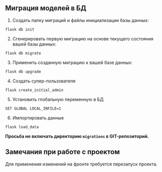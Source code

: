 ## Миграция моделей в БД

1. Создать папку миграций и файлы инициализации базы данных:

`flask db init`

2. Сгенерировать первую миграцию на основе текущего состояния вашей базы данных:

`flask db migrate`

3. Применить созданную миграцию к вашей базе данных:

`flask db upgrade`

4. Создать супер-пользователя

`flask create_initial_admin`

5. Установить глобальную переменную в БД

`SET GLOBAL LOCAL_INFILE=1`

6. Импортировать данные

`flask load_data`

**Просьба не включать директорию `migrations` в GIT-репозиторий.**

## Замечания при работе с проектом

Для применения изменений на фронте требуется перезапуск проекта.